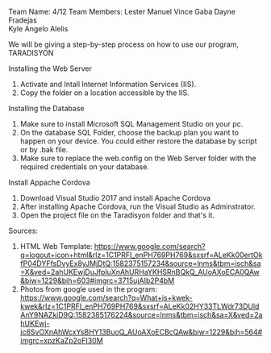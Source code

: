 Team Name: 4/12
Team Members:  Lester Manuel
	       Vince Gaba
	       Dayne Fradejas		
	       Kyle Angelo Alelis




We will be giving a step-by-step process on how to use our program, TARADISYON


Installing the Web Server
1. Activate and Intall Internet Information Services (IIS).
2. Copy the folder on a location accessible by the IIS. 

Installing the Database
1. Make sure to install Microsoft SQL Management Studio on your pc.
2. On the database SQL Folder, choose the backup plan you want to happen on your device. You could either 
restore the database by script or by .bak file. 
3. Make sure to replace the web.config on the Web Server folder with the required credentials on your database.

Install Appache Cordova
1. Download Visual Studio 2017 and install Apache Cordova
2. After installing Apache Cordova, run the Visual Studio as Adminstrator. 
3. Open the project file on the Taradisyon folder and that's it. 


Sources:
1. HTML Web Template: 
	https://www.google.com/search?q=logout+icon+html&rlz=1C1PRFI_enPH769PH769&sxsrf=ALeKk00ertOkfP04DYFfsDvyEx8yJMjDtQ:1582375157234&source=lnms&tbm=isch&sa=X&ved=2ahUKEwjDuJfpluXnAhURHaYKHSRnBQkQ_AUoAXoECA0QAw&biw=1229&bih=603#imgrc=3715ujAIb2P4bM
2. Photos from google used in the program:
	https://www.google.com/search?q=What+is+kwek-kwek&rlz=1C1PRFI_enPH769PH769&sxsrf=ALeKk02HY33TLWdr73DUldAnY9NAZkiD9Q:1582385176224&source=lnms&tbm=isch&sa=X&ved=2ahUKEwj-jc6SvOXnAhWcxYsBHY13BuoQ_AUoAXoECBcQAw&biw=1229&bih=564#imgrc=xpzKaZp2oFI30M